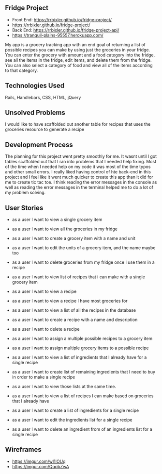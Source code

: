 
 ## Fridge Project
 - Front End: https://rrbixler.github.io/fridge-project/
 - https://rrbixler.github.io/fridge-project/
 - Back End: https://rrbixler.github.io/fridge-project-api/
 - https://tranquil-plains-95557.herokuapp.com/

 My app is a grocery tracking app with an end goal of returning a list of possible recipes you can make by using
 just the groceries in your fridge.  You can enter the grocery with amount and a food category into the fridge, see all the items in the fridge, edit items, and delete them from the fridge.  You can also select a category of food and view all of the items according to that category.

 ## Technologies Used
 Rails, Handlebars, CSS, HTML, jQuery

 ## Unsolved Problems
 I would like to have scaffolded out another table for recipes that uses the groceries resource to generate a recipe

 ## Development Process
The planning for this project went pretty smoothly for me.  It wasnt until I got tables scaffolded out that I ran into problems that I needed help fixing.  Most of the time when I needed help on my code it was most of the time typos and other small errors.  I really liked having control of hte back-end in this project and I feel like it went much quicker to create this app than it did for me to create tic tac toe.  I think reading the error messages in the console as well as reading the error messages in the terminal helped me to do a lot of my problem solving.

 ## User Stories
  - as a user I want to view a single grocery item
  - as a user I want to view all the groceries in my fridge
  - as a user I want to create a grocery item with a name and unit
  - as a user I want to edit the units of a grocery item, and the name maybe too
  - as a user I want to delete groceries from my fridge once I use them in a recipe
  - as a user I want to view list of recipes that i can make with a single grocery item

  - as a user I want to view a recipe
  - as a user I want to view a recipe I have most groceries for
  - as a user I want to view a list of all the recipes in the database
  - as a user I want to create a recipe with a name and description
  - as a user I want to delete a recipe
  - as a user I want to assign a multiple possible recipes to a grocery item
  - as a user i want to assign multiple grocery items to a possible recipe

  - as a user I want to view a list of ingredients that I already have for a single recipe
  - as a user I want to create list of remaining ingredients that I need to buy in order to make a single recipe
  - as a user I want to view those lists at the same time.
  - as a user I want to view a list of recipes I can make based on groceries that I already have
  - as a user I want to create a list of ingredients for a single recipe
  - as a user I want to edit the ingredients list for a single recipe
  - as a user I want to delete an ingredient from of an ingredients list for a single recipe

## Wireframes
- https://imgur.com/wl1IOUq
- https://imgur.com/QqpbZwA
